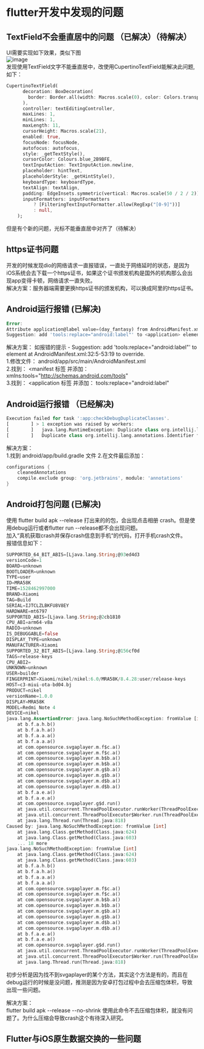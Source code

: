 # flutter开发中发现的问题

## TextField不会垂直居中的问题 （已解决）（待解决）

UI需要实现如下效果，类似下图  
![image](https://yoffieyf.github.io/Yoffie/image/flutter_01.png)  
发现使用TextField文字不能垂直居中，改使用CupertinoTextField能解决此问题,如下：  

```Dart
CupertinoTextField(
      decoration: BoxDecoration(
        border: Border.all(width: Macros.scale(0), color: Colors.transparent),
      ),
      controller: textEditingController,
      maxLines: 1,
      minLines: 1,
      maxLength: 11,
      cursorHeight: Macros.scale(21),
      enabled: true,
      focusNode: focusNode,
      autofocus: autofocus,
      style: _getTextStyle(),
      cursorColor: Colours.blue_2B9BFE,
      textInputAction: TextInputAction.newline,
      placeholder: hintText,
      placeholderStyle: _getHintStyle(),
      keyboardType: keyboardType,
      textAlign: textAlign,
      padding: EdgeInsets.symmetric(vertical: Macros.scale(50 / 2 / 2)),
      inputFormatters: inputFormatters
          ? [FilteringTextInputFormatter.allow(RegExp("[0-9]"))]
          : null,
    );
```

但是有个新的问题，光标不能垂直居中对齐了（待解决）  

## https证书问题  

开发的时候发现dio的网络请求一直报错误，一直处于网络延时的状态，是因为iOS系统会去下载一个https证书，如果这个证书颁发机构是国外的机构那么会出现app变得卡顿，网络请求一直失败。  
解决方案：服务器端需要更换https证书的颁发机构，可以换成阿里的https证书。

## Android运行报错 (已解决)  

```dart
Error:
Attribute application@label value=(day_fantasy) from AndroidManifest.xml:34:9-36 is also present at [com.github.yyued:SVGAPlayer-Android:2.5.3] AndroidManifest.xml:13:9-41 value=(@string/app_name).
Suggestion: add 'tools:replace="android:label"' to <application> element at AndroidManifest.xml:32:5-53:19 to override.
```

解决方案： 如报错的提示 - Suggestion: add 'tools:replace="android:label"' to <application> element at AndroidManifest.xml:32:5-53:19 to override.  
1.修改文件： android/app/src/main/AndroidManifest.xml  
2.找到： <manifest 标签 并添加： xmlns:tools="http://schemas.android.com/tools"  
3.找到： <application 标签 并添加： tools:replace="android:label"

## Android运行报错 （已经解决)

```dart
Execution failed for task ':app:checkDebugDuplicateClasses'.
[        ] > 1 exception was raised by workers:
[        ]   java.lang.RuntimeException: Duplicate class org.intellij.lang.annotations.Flow found in modules annotations-13.0.jar (org.jetbrains:annotations:13.0) and annotations-java5-15.0.jar (org.jetbrains:annotations-java5:15.0)
[        ]   Duplicate class org.intellij.lang.annotations.Identifier found in modules annotations-13.0.jar (org.jetbrains:annotations:13.0) and annotations-java5-15.0.jar (org.jetbrains:annotations-java5:15.0)
```

解决方案：  
1.找到 android/app/build.gradle 文件
2.在文件最后添加：

```dart
configurations {
    cleanedAnnotations
    compile.exclude group: 'org.jetbrains', module: 'annotations'
}
```

## Android打包问题 (已解决)  

使用 flutter build apk --release 打出来的的包，会出现点击相册
crash。但是使用debug运行或者flutter run --release都不会出现问题。  
加入“真机获取crash并保存crash信息到手机“的代码，打开手机crash文件。  
报错信息如下：

```dart
SUPPORTED_64_BIT_ABIS=[Ljava.lang.String;@93ed4d3
versionCode=1
BOARD=unknown
BOOTLOADER=unknown
TYPE=user
ID=MRA58K
TIME=1528462997000
BRAND=Xiaomi
TAG=Build
SERIAL=IJTCLZLBKFU8V8EY
HARDWARE=mt6797
SUPPORTED_ABIS=[Ljava.lang.String;@2cb1810
CPU_ABI=arm64-v8a
RADIO=unknown
IS_DEBUGGABLE=false
DISPLAY_TYPE=unknown
MANUFACTURER=Xiaomi
SUPPORTED_32_BIT_ABIS=[Ljava.lang.String;@156cf0d
TAGS=release-keys
CPU_ABI2=
UNKNOWN=unknown
USER=builder
FINGERPRINT=Xiaomi/nikel/nikel:6.0/MRA58K/8.4.28:user/release-keys
HOST=c3-miui-ota-bd04.bj
PRODUCT=nikel
versionName=1.0.0
DISPLAY=MRA58K
MODEL=Redmi Note 4
DEVICE=nikel
java.lang.AssertionError: java.lang.NoSuchMethodException: fromValue [int]
	at b.f.a.h.b()
	at b.f.a.h.a()
	at b.f.a.a.a()
	at b.f.a.a.a()
	at com.opensource.svgaplayer.m.f$c.a()
	at com.opensource.svgaplayer.m.f$c.a()
	at com.opensource.svgaplayer.m.b$b.a()
	at com.opensource.svgaplayer.m.b$b.a()
	at com.opensource.svgaplayer.m.g$b.a()
	at com.opensource.svgaplayer.m.g$b.a()
	at com.opensource.svgaplayer.m.d$b.a()
	at com.opensource.svgaplayer.m.d$b.a()
	at b.f.a.e.a()
	at b.f.a.e.a()
	at com.opensource.svgaplayer.g$d.run()
	at java.util.concurrent.ThreadPoolExecutor.runWorker(ThreadPoolExecutor.java:1113)
	at java.util.concurrent.ThreadPoolExecutor$Worker.run(ThreadPoolExecutor.java:588)
	at java.lang.Thread.run(Thread.java:818)
Caused by: java.lang.NoSuchMethodException: fromValue [int]
	at java.lang.Class.getMethod(Class.java:624)
	at java.lang.Class.getMethod(Class.java:603)
	... 18 more
java.lang.NoSuchMethodException: fromValue [int]
	at java.lang.Class.getMethod(Class.java:624)
	at java.lang.Class.getMethod(Class.java:603)
	at b.f.a.h.b()
	at b.f.a.h.a()
	at b.f.a.a.a()
	at b.f.a.a.a()
	at com.opensource.svgaplayer.m.f$c.a()
	at com.opensource.svgaplayer.m.f$c.a()
	at com.opensource.svgaplayer.m.b$b.a()
	at com.opensource.svgaplayer.m.b$b.a()
	at com.opensource.svgaplayer.m.g$b.a()
	at com.opensource.svgaplayer.m.g$b.a()
	at com.opensource.svgaplayer.m.d$b.a()
	at com.opensource.svgaplayer.m.d$b.a()
	at b.f.a.e.a()
	at b.f.a.e.a()
	at com.opensource.svgaplayer.g$d.run()
	at java.util.concurrent.ThreadPoolExecutor.runWorker(ThreadPoolExecutor.java:1113)
	at java.util.concurrent.ThreadPoolExecutor$Worker.run(ThreadPoolExecutor.java:588)
	at java.lang.Thread.run(Thread.java:818)
```

初步分析是因为找不到svgaplayer的某个方法，其实这个方法是有的，而且在debug运行的时候是没问题，推测是因为安卓打包过程中会去压缩包体积，导致出现一些问题。 

解决方案：  
flutter build apk --release  --no-shrink 使用此命令不去压缩包体积，就没有问题了。为什么压缩会导致crash这个有待深入研究。

## Flutter与iOS原生数据交换的一些问题 

